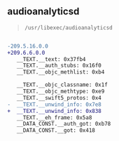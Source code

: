 ## audioanalyticsd

> `/usr/libexec/audioanalyticsd`

```diff

-209.5.16.0.0
+209.6.6.0.0
   __TEXT.__text: 0x37fb4
   __TEXT.__auth_stubs: 0x16f0
   __TEXT.__objc_methlist: 0xb4

   __TEXT.__objc_classname: 0x1f
   __TEXT.__objc_methtype: 0xe9
   __TEXT.__swift5_protos: 0x4
-  __TEXT.__unwind_info: 0x7e8
+  __TEXT.__unwind_info: 0x838
   __TEXT.__eh_frame: 0x5a8
   __DATA_CONST.__auth_got: 0xb78
   __DATA_CONST.__got: 0x418

```
